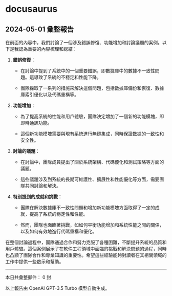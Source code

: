 # docusaurus

## 2024-05-01 彙整報告

在前面的內容中，我們討論了一個涉及錯誤修復、功能增加和討論議題的案例。以下是我認為重要的內容梳理和總結：



1. **錯誤修復**：

   - 在討論中提到了系統中的一個重要錯誤，即數據庫中的數據不一致性問題。這導致了系統的不穩定和性能下降。

   - 團隊採取了一系列的措施來解決這個問題，包括數據庫備份和恢復、數據庫索引優化以及代碼重構等。



2. **功能增加**：

   - 為了提高系統的性能和用戶體驗，團隊決定增加了一個新的功能模塊，即即時通訊功能。

   - 這個新功能模塊需要與現有系統進行無縫集成，同時保證數據的一致性和安全性。



3. **討論的議題**：

   - 在討論中，團隊成員提出了關於系統架構、代碼優化和測試策略等方面的議題。

   - 這些議題涉及到系統的長期可維護性、擴展性和性能優化等方面，需要團隊共同討論和解決。



4. **特別提到的成就和挑戰**：

   - 團隊在解決數據庫不一致性問題和增加新功能模塊方面取得了一定的成就，提高了系統的穩定性和性能。

   - 然而，團隊也面臨著挑戰，如如何平衡功能增加和系統性能之間的關係，以及如何有效地進行代碼重構和優化。



在整個討論過程中，團隊通過合作和努力克服了各種困難，不斷提升系統的品質和用戶體驗。這個案例展示了在軟件工程領域中面臨的挑戰和解決問題的過程，同時也凸顯了團隊合作和專業知識的重要性。希望這些經驗能夠對讀者在其相關領域的工作中提供一些啟示和幫助。



---



本日共彙整郵件： 0 封



以上報告由 OpenAI GPT-3.5 Turbo 模型自動生成。